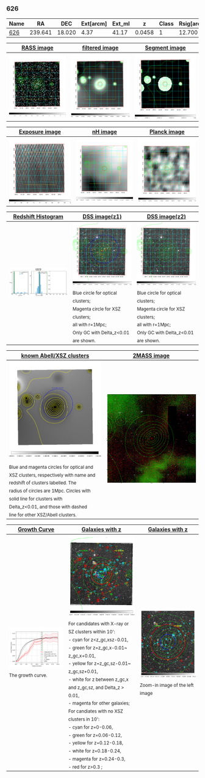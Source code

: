 <div STYLE="page-break-after: always;"></div>

### 626

|Name          |RA          |DEC      | Ext[arcm] | Ext_ml | z    | Class| Rsig[arcmin] | CRsig[c/s] | CR500[c/s] | R500[Mpc] |L500[erg/s]|F500[erg/s/cm^2]| M500[Msun]|Tx[keV]|beta|GC(XSZ,Delta_z<0.01)| GC(OPT,Delta_z<0.01)|GC|alias|
|--------------|------------|------------|---|---|-----------|--------|------|------|----|----|----|----|----|----|----|----|----|----|---|
|[626](script/626.md)     | 239.641       | 18.020       | 4.37    | 41.17   | 0.0458 | 1   | 12.700 |0.205 |0.204 |0.658 |1.732e+43 |3.513e-12 |8.473e+13 |1.961 |1.161 |-, |Wen, |-, |t223|

|[RASS image](../image/626/626_img.pdf)|[filtered image](../image/626/626_fil.pdf)|[Segment image](../image/626/626_seg.pdf)|
|-------------------|--------------------|-------------------|
| <img src="../image/626/626_img.png" width="300">  | <img src="../image/626/626_fil.png" width="300">   | <img src="../image/626/626_seg.png" width="300">  |

|[Exposure image](../image/626/626_mex.pdf)| [nH image](../image/626/626_nh.pdf)| [Planck image](../image/626/626_p.pdf)|
|-------------------|--------------------|-------------------|
|<img src="../image/626/626_mex.png" width="300">   | <img src="../image/626/626_nh.png" width="300">    | <img src="../image/626/626_p.png" width="300"> |

|[Redshift Histogram](../image/626/626_zg.pdf) | [DSS image(z1)](../image/626/626_dss_z1.pdf)      |  [DSS image(z2)](../image/626/626_dss_z2.pdf)    |
|-------------------|--------------------|-------------------|
|<img src="../image/626/626_zg.png" width="300"> |<img src="../image/626/626_dss_z1.png" width="300"> <sub><br>Blue circle for optical clusters; <br>Magenta circle for XSZ clusters; <br>all with r=1Mpc; <br>Only GC with Delta_z<0.01 are shown. </sub>| <img src="../image/626/626_dss_z2.png" width="300"><sub><br>Blue circle for optical clusters; <br>Magenta circle for XSZ clusters; <br>all with r=1Mpc; <br>Only GC with Delta_z<0.01 are shown. </sub> |

|[known Abell/XSZ clusters](../image/626/626_m.pdf) | [2MASS image](../image/626/626_2mass.pdf)      |
|-------------------|-------------------|
|<img src=../image/626/626_m.png width="300"> <sub><br>Blue and magenta circles for optical and <br>XSZ clusters, respectively with name and <br>redshift of clusters labelled. The <br>radius of circles are 1Mpc. Circles with <br>solid line for clusters with <br>Delta_z<0.01, and those with dashed <br>line for other XSZ/Abell clusters.        </sub>|<img src="../image/626/626_2mass.png" width="300">  |

|[Growth Curve](../image/626/626_gca_all.png) |[Galaxies with z](../image/626/626_opt_ned.pdf) |[Galaxies with z](../image/626/626_opt_ned_zoom.pdf) |
|-------------------|-------------------|-------------------|
| <img src="../image/626/626_gca_all.png" width="300"> <sub><br>The growth curve.</sub>| <img src=../image/626/626_opt_ned.png width="300"> <br><sub> For candidates with X-ray or SZ clusters within 10': <br> - cyan for z<z_gc,xsz-0.01, <br> - green for z=z_gc,x-0.01~ z_gc,x+0.01, <br> - yellow for z=z_gc,sz-0.01~ z_gc,sz+0.01, <br> - white for z between z_gc,x and z_gc,sz, and Delta_z > 0.01, <br> - magenta for other galaxies; <br>For candiates with no XSZ clusters in 10': <br> - cyan for z=0-0.06, <br> - green for z=0.06-0.12, <br> - yellow for z=0.12-0.18, <br> - white for z=0.18-0.24, <br> - magenta for z=0.24-0.3, <br> - red for z>0.3 ;  </sub>|<img src=../image/626/626_opt_ned_zoom.png width="300">  <br><sub> Zoom-in image of the left image</sub>|




